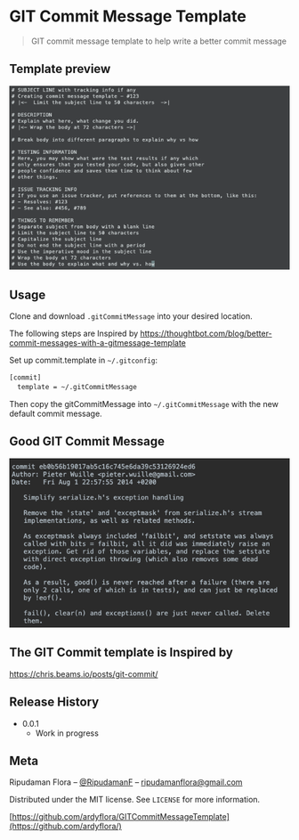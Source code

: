 # GIT Commit Message Template
> GIT commit message template to help write a better commit message

## Template preview 
![Commit Message Template](https://github.com/ardyflora/GITCommitMessageTemplate/blob/master/gitCommitMessageTemplate.png)

## Usage
Clone and download `.gitCommitMessage` into your desired location.

The following steps are Inspired by https://thoughtbot.com/blog/better-commit-messages-with-a-gitmessage-template

Set up commit.template in `~/.gitconfig`:
```sh
[commit]
  template = ~/.gitCommitMessage
```
Then copy the gitCommitMessage into `~/.gitCommitMessage` with the new default commit message.

## Good GIT Commit Message
![Good Commit Message](https://github.com/ardyflora/GITCommitMessageTemplate/blob/master/goodCommitMessage.png)

## The GIT Commit template is Inspired by
https://chris.beams.io/posts/git-commit/

## Release History
* 0.0.1
    * Work in progress

## Meta

Ripudaman Flora – [@RipudamanF](https://twitter.com/RipudamanF) – ripudamanflora@gmail.com

Distributed under the MIT license. See ``LICENSE`` for more information.

[https://github.com/ardyflora/GITCommitMessageTemplate](https://github.com/ardyflora/)